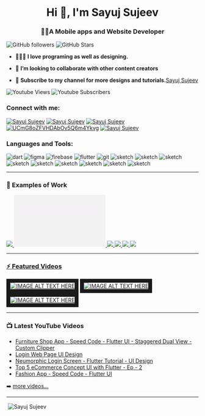 <h1 align="center"> Hi 👋, I'm Sayuj Sujeev</h1>
<h3 align="center">🙋‍♂️A Mobile apps and Website Developer</h3>


![GitHub followers](https://img.shields.io/github/followers/sayujsujeev?logo=github&style=for-the-badge)  ![GitHub Stars](https://img.shields.io/github/stars/sayujsujeev?logo=github&style=for-the-badge)

- 🙋🏻‍♂️ **I love programing as well as designing.**

- 👯 **I’m looking to collaborate with other content creators**

- 🤝 **Subscribe to my channel for more designs and tutorials.**[Sayuj Sujeev](https://www.youtube.com/channel/UCmG8oZFVHDAbOv5Q6m4Ykvg)

![Youtube Views](https://img.shields.io/youtube/channel/views/UCmG8oZFVHDAbOv5Q6m4Ykvg?logo=youtube&style=for-the-badge)
![Youtube Subscribers](https://img.shields.io/youtube/channel/subscribers/UCmG8oZFVHDAbOv5Q6m4Ykvg?logo=youtube&style=for-the-badge)

### Connect with me:

<a href="https://www.instagram.com/sayuj_sujeev/" target="blank"><img src="https://www.vectorlogo.zone/logos/instagram/instagram-icon.svg" alt="Sayuj Sujeev" height="22" width="22" /></a>
<a href="https://www.facebook.com/sayuj.sujeev" target="blank"><img src="https://www.vectorlogo.zone/logos/facebook/facebook-icon.svg" alt="Sayuj Sujeev" height="22" width="22" /></a>
<a href="https://www.linkedin.com/in/sayujsujeev/" target="blank"><img src="https://www.vectorlogo.zone/logos/linkedin/linkedin-icon.svg" alt="Sayuj Sujeev" height="22" width="22" /></a>
<a href="https://www.youtube.com/channel/UCmG8oZFVHDAbOv5Q6m4Ykvg" target="blank"><img src="https://www.vectorlogo.zone/logos/youtube/youtube-icon.svg" alt="UCmG8oZFVHDAbOv5Q6m4Ykvg" height="22" width="22" /></a>
<a href="https://twitter.com/SayujSujeev" target="blank"><img src="https://www.vectorlogo.zone/logos/twitter/twitter-icon.svg" alt="Sayuj Sujeev" height="22" width="22" /></a>
<br />
### Languages and Tools:

<p align="left"><img src="https://www.vectorlogo.zone/logos/dartlang/dartlang-icon.svg" alt="dart" width="22" height="22"/> <img src="https://www.vectorlogo.zone/logos/figma/figma-icon.svg" alt="figma" width="22" height="22"/> <img src="https://www.vectorlogo.zone/logos/firebase/firebase-icon.svg" alt="firebase" width="22" height="22"/> <img src="https://www.vectorlogo.zone/logos/flutterio/flutterio-icon.svg" alt="flutter" width="22" height="22"/> <img src="https://www.vectorlogo.zone/logos/git-scm/git-scm-icon.svg" alt="git" width="22" height="22"/> <img src="https://www.vectorlogo.zone/logos/sketchapp/sketchapp-icon.svg" alt="sketch" width="22" height="22"/> <img src="https://www.vectorlogo.zone/logos/python/python-icon.svg" alt="sketch" width="22" height="22"/>   <img src="https://www.vectorlogo.zone/logos/java/java-icon.svg" alt="sketch" width="22" height="22"/> <img src="https://www.vectorlogo.zone/logos/android/android-icon.svg" alt="sketch" width="22" height="22"/>  <img src="https://www.vectorlogo.zone/logos/nodejs/nodejs-icon.svg" alt="sketch" width="22" height="22"/>  <img src="https://www.vectorlogo.zone/logos/visualstudio_code/visualstudio_code-icon.svg" alt="sketch" width="22" height="22"/>   <img src="https://www.vectorlogo.zone/logos/getpostman/getpostman-icon.svg" alt="sketch" width="22" height="22"/>  <img src="https://www.vectorlogo.zone/logos/slack/slack-icon.svg" alt="sketch" width="22" height="22"/>  <img src="https://www.vectorlogo.zone/logos/adobe_illustrator/adobe_illustrator-icon.svg" alt="sketch" width="22" height="22"/>


<br />
   
---

### 💼 Examples of Work
   
<a href="https://github.com/SayujSujeev/Organic-Food-App-for-Fruits-and-Vegetables-UI
" target="_blank"><img src="https://github.com/SayujSujeev/SayujSujeev/blob/main/organic.gif" width="240" >  <a href="https://github.com/SayujSujeev/Movie-ticket-App-UI" target="_blank"><img src="https://github.com/SayujSujeev/SayujSujeev/blob/main/movieticket.gif" width="240" >  <img src="https://github.com/SayujSujeev/SayujSujeev/blob/main/fruniture%20new.gif" width="240" >  <img src="https://github.com/SayujSujeev/SayujSujeev/blob/main/drinkorder.gif" width="240" >  <img src="https://github.com/SayujSujeev/SayujSujeev/blob/main/meditation.gif" width="240" >  <img src="https://github.com/SayujSujeev/SayujSujeev/blob/main/real%20estate.gif" width="240" >
   
---

### ⚡ Featured Videos
  
  <a href="http://www.youtube.com/watch?feature=player_embedded&v=FV3vwBSYUNE
" target="_blank"><img src="http://img.youtube.com/vi/FV3vwBSYUNE/0.jpg" 
alt="IMAGE ALT TEXT HERE" width="240" height="180" border="10" /></a>     <a href="http://www.youtube.com/watch?feature=player_embedded&v=TkABIZWdaHw
" target="_blank"><img src="http://img.youtube.com/vi/TkABIZWdaHw/0.jpg" 
alt="IMAGE ALT TEXT HERE" width="240" height="180" border="10" /></a>    <a href="http://www.youtube.com/watch?feature=player_embedded&v=QCFgrZyt86M
" target="_blank"><img src="http://img.youtube.com/vi/QCFgrZyt86M/0.jpg" 
alt="IMAGE ALT TEXT HERE" width="240" height="180" border="10" /></a>

---

### 📺 Latest YouTube Videos

<!-- YOUTUBE:START -->
- [Furniture Shop App - Speed Code - Flutter UI - Staggered Dual View - Custom Clipper](https://www.youtube.com/watch?v=TkABIZWdaHw)
- [Login Web Page UI Design](https://www.youtube.com/watch?v=KgIs2g55g4w)
- [Neumorphic Login Screen - Flutter Tutorial - UI Design](https://www.youtube.com/watch?v=8NjEKKkE7D4)
- [Top 5 eCommerce Concept UI with Flutter - Ep - 2](https://www.youtube.com/watch?v=kqOMR1BmEuM)
- [Fashion App - Speed Code - Flutter UI](https://www.youtube.com/watch?v=xJtKxc_tfmU)
<!-- YOUTUBE:END -->

➡️ [more videos...](https://www.youtube.com/channel/UCmG8oZFVHDAbOv5Q6m4Ykvg)

---
  
<p>&nbsp;<img align="center" src="https://github-readme-stats.vercel.app/api?username=sayujsujeev&show_icons=true" alt="Sayuj Sujeev" /></p>







